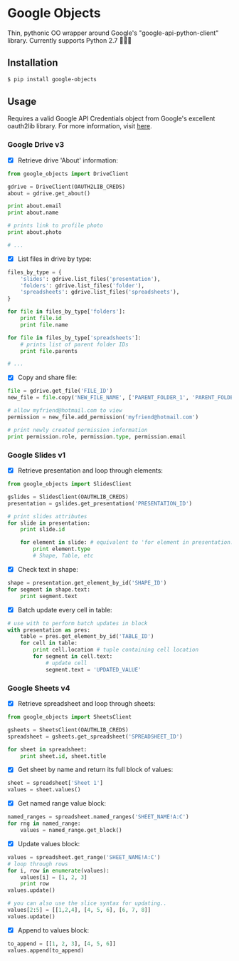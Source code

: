 # Google Objects
Thin, pythonic OO wrapper around Google's "google-api-python-client" library.
Currently supports Python 2.7 :snake::snake::snake:

## Installation
```bash
$ pip install google-objects
```

## Usage
Requires a valid Google API Credentials object from Google's excellent oauth2lib library. For more information, visit [here](https://developers.google.com/identity/protocols/OAuth2).
 
### Google Drive v3

- [x] Retrieve drive 'About' information:

```python
from google_objects import DriveClient

gdrive = DriveClient(OAUTH2LIB_CREDS)
about = gdrive.get_about()

print about.email
print about.name

# prints link to profile photo
print about.photo

# ...
```

- [x] List files in drive by type:

```python
files_by_type = {
	'slides': gdrive.list_files('presentation'),
	'folders': gdrive.list_files('folder'),
	'spreadsheets': gdrive.list_files('spreadsheets'),
}

for file in files_by_type['folders']:
	print file.id
	print file.name

for file in files_by_type['spreadsheets']:
	# prints list of parent folder IDs
	print file.parents

# ...
```

- [x] Copy and share file:

```python
file = gdrive.get_file('FILE_ID')
new_file = file.copy('NEW_FILE_NAME', ['PARENT_FOLDER_1', 'PARENT_FOLDER_2'])

# allow myfriend@hotmail.com to view
permission = new_file.add_permission('myfriend@hotmail.com')

# print newly created permission information
print permission.role, permission.type, permission.email
```

### Google Slides v1

- [x] Retrieve presentation and loop through elements:

```python
from google_objects import SlidesClient

gslides = SlidesClient(OAUTHLIB_CREDS)
presentation = gslides.get_presentation('PRESENTATION_ID')

# print slides attributes
for slide in presentation:
	print slide.id

	for element in slide: # equivalent to 'for element in presentation.elements()' 	
		print element.type 
		# Shape, Table, etc
```

- [x] Check text in shape:

```python
shape = presentation.get_element_by_id('SHAPE_ID')
for segment in shape.text:
	print segment.text
```

- [x] Batch update every cell in table:

```python
# use with to perform batch updates in block
with presentation as pres:
	table = pres.get_element_by_id('TABLE_ID')
	for cell in table:
		print cell.location # tuple containing cell location
		for segment in cell.text:
			# update cell
			segment.text = 'UPDATED_VALUE'
```

### Google Sheets v4

- [x] Retrieve spreadsheet and loop through sheets:

```python
from google_objects import SheetsClient

gsheets = SheetsClient(OAUTHLIB_CREDS)
spreadsheet = gsheets.get_spreadsheet('SPREADSHEET_ID')

for sheet in spreadsheet:
	print sheet.id, sheet.title
```

- [x] Get sheet by name and return its full block of values:

```python
sheet = spreadsheet['Sheet 1']
values = sheet.values()	
```

- [x] Get named range value block:

```python
named_ranges = spreadsheet.named_ranges('SHEET_NAME!A:C')
for rng in named_range:
	values = named_range.get_block()
```

- [x] Update values block:

```python
values = spreadsheet.get_range('SHEET_NAME!A:C')
# loop through rows
for i, row in enumerate(values):
	values[i] = [1, 2, 3]
	print row
values.update()

# you can also use the slice syntax for updating..
values[2:5] = [[1,2,4], [4, 5, 6], [6, 7, 8]]
values.update()
```

- [x] Append to values block:

```python
to_append = [[1, 2, 3], [4, 5, 6]]
values.append(to_append)	
```
